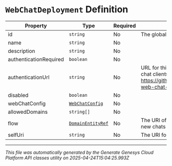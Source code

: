 # `WebChatDeployment` Definition

| Property | Type | Required | Description |
|----------|------|----------|-------------|
| id | `string` | No | The globally unique identifier for the object. |
| name | `string` | No |  |
| description | `string` | No |  |
| authenticationRequired | `boolean` | No |  |
| authenticationUrl | `string` | No | URL for third party service authenticating web chat clients. See https://github.com/MyPureCloud/authenticated-web-chat-server-examples |
| disabled | `boolean` | No |  |
| webChatConfig | [`WebChatConfig`](webchatconfig-definition.md) | No |  |
| allowedDomains | `string[]` | No |  |
| flow | [`DomainEntityRef`](domainentityref-definition.md) | No | The URI of the Inbound Chat Flow to run when new chats are initiated under this Deployment. |
| selfUri | `string` | No | The URI for this object |

---

*This file was automatically generated by the Generate Genesys Cloud Platform API classes utility on 2025-04-24T15:04:25.993Z*